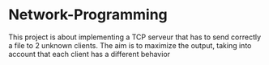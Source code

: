 # Network-Programming
This project is about implementing a TCP serveur that has to send correctly a file to 2 unknown clients. 
The aim is to maximize the output, taking into account that each client has a different behavior
